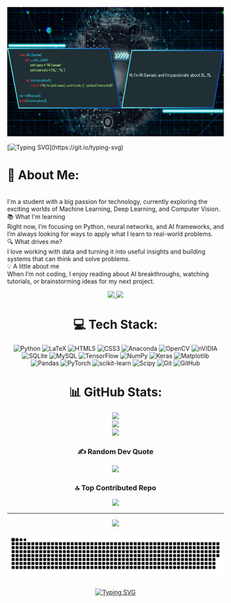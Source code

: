 
 <div align="center">
    <img src="./github_image.jpg" alt="Banner" width="1200" height="300">
</div>

[![Typing SVG](https://readme-typing-svg.demolab.com?font=Exo+2&weight=500&size=25&duration=2000&pause=1000&color=FE8118FC&background=FFFFFF00&center=true&vCenter=true&width=435&lines=%F0%9F%91%8BHi+there;I'm+Ali+Samaei;I+learn+something+new+every+day;I%E2%80%99m+into+ML%2C+DL%2C+and+Computer+Vision.)](https://git.io/typing-svg)
# 💫 About Me:
<br>I'm a student with a big passion for technology, currently exploring the exciting worlds of Machine Learning, Deep Learning, and Computer Vision.<br>📚 What I'm learning<br>Right now, I’m focusing on Python, neural networks, and AI frameworks, and I’m always looking for ways to apply what I learn to real-world problems.<br>🔍 What drives me?<br>I love working with data and turning it into useful insights and building systems that can think and solve problems.<br>💡 A little about me<br>When I’m not coding, I enjoy reading about AI breakthroughs, watching tutorials, or brainstorming ideas for my next project.<br>
<div align="center">
  <a href="alisamaeidaryani808@gmail.com">
   <img src="https://img.shields.io/badge/Gmail-333333?style=for-the-badge&logo=gmail&logoColor=red" target=_blank />
  </a>
<a href="https://www.linkedin.com/in/ali-samaeidaryani-9b7493286">
<img src="https://img.shields.io/badge/LinkedIn-0077B5?style=for-the-badge&logo=linkedin&logoColor=white" target=_blank/>
</a>

# 💻 Tech Stack:
![Python](https://img.shields.io/badge/python-3670A0?style=flat&logo=python&logoColor=ffdd54) ![LaTeX](https://img.shields.io/badge/latex-%23008080.svg?style=flat&logo=latex&logoColor=white) ![HTML5](https://img.shields.io/badge/html5-%23E34F26.svg?style=flat&logo=html5&logoColor=white) ![CSS3](https://img.shields.io/badge/css3-%231572B6.svg?style=flat&logo=css3&logoColor=white) ![Anaconda](https://img.shields.io/badge/Anaconda-%2344A833.svg?style=flat&logo=anaconda&logoColor=white) ![OpenCV](https://img.shields.io/badge/opencv-%23white.svg?style=flat&logo=opencv&logoColor=white) ![nVIDIA](https://img.shields.io/badge/cuda-000000.svg?style=flat&logo=nVIDIA&logoColor=green) ![SQLite](https://img.shields.io/badge/sqlite-%2307405e.svg?style=flat&logo=sqlite&logoColor=white) ![MySQL](https://img.shields.io/badge/mysql-4479A1.svg?style=flat&logo=mysql&logoColor=white) ![TensorFlow](https://img.shields.io/badge/TensorFlow-%23FF6F00.svg?style=flat&logo=TensorFlow&logoColor=white) ![NumPy](https://img.shields.io/badge/numpy-%23013243.svg?style=flat&logo=numpy&logoColor=white) ![Keras](https://img.shields.io/badge/Keras-%23D00000.svg?style=flat&logo=Keras&logoColor=white) ![Matplotlib](https://img.shields.io/badge/Matplotlib-%23ffffff.svg?style=flat&logo=Matplotlib&logoColor=black) ![Pandas](https://img.shields.io/badge/pandas-%23150458.svg?style=flat&logo=pandas&logoColor=white) ![PyTorch](https://img.shields.io/badge/PyTorch-%23EE4C2C.svg?style=flat&logo=PyTorch&logoColor=white) ![scikit-learn](https://img.shields.io/badge/scikit--learn-%23F7931E.svg?style=flat&logo=scikit-learn&logoColor=white) ![Scipy](https://img.shields.io/badge/SciPy-%230C55A5.svg?style=flat&logo=scipy&logoColor=%white) ![Git](https://img.shields.io/badge/git-%23F05033.svg?style=flat&logo=git&logoColor=white) ![GitHub](https://img.shields.io/badge/github-%23121011.svg?style=flat&logo=github&logoColor=white)
# 📊 GitHub Stats:
![](https://github-readme-stats.vercel.app/api?username=alisamaeid&theme=github_dark&hide_border=false&include_all_commits=false&count_private=false)<br/>
![](https://github-readme-stats-alisamaei.vercel.app/api?username=alisamaeid&count_private=true&show_icon=true&theme=github_dark&rank_icon=github&border_radius=10)<br/>
![](https://github-readme-stats.vercel.app/api/top-langs/?username=alisamaeid&theme=github_dark&hide_border=false&include_all_commits=false&count_private=false&layout=compact)

### ✍️ Random Dev Quote
![](https://quotes-github-readme.vercel.app/api?type=horizontal&theme=gruvbox)

### 🔝 Top Contributed Repo
![](https://github-contributor-stats.vercel.app/api?username=alisamaeid&limit=5&theme=great-gatsby&combine_all_yearly_contributions=true)

---
[![](https://visitcount.itsvg.in/api?id=alisamaeid&icon=0&color=0)](https://visitcount.itsvg.in)

<picture>
  <source media="(prefers-color-scheme: dark)" srcset="https://raw.githubusercontent.com/alisamaeid/alisamaeid/output/github-snake-dark.svg" />
  <source media="(prefers-color-scheme: light)" srcset="https://raw.githubusercontent.com/alisamaeid/alisamaeid/output/github-snake.svg" />
  <img alt="github-snake" src="https://raw.githubusercontent.com/alisamaeid/alisamaeid/output/github-snake.svg" />
</picture>

[![Typing SVG](https://readme-typing-svg.demolab.com?font=Exo+2&weight=500&size=30&duration=3000&pause=1000&color=08C8FEFC&background=FFFFFF00&center=true&vCenter=true&width=435&lines=Thank+You+for+Visiting!+%F0%9F%98%8A)](https://git.io/typing-svg)
